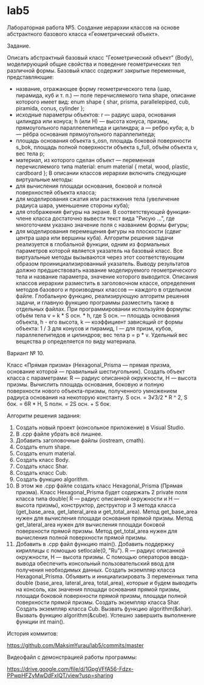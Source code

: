 # lab5
Лабораторная работа №5. Создание иерархии классов на основе абстрактного базового класса «Геометрический объект».

Задание.

Описать абстрактный базовый класс "Геометрический объект" (Body),
моделирующий общие свойства и поведение геометрических тел
различной формы. Базовый класс содержит закрытые переменные, 
представляющие:
- название, отражающее форму геометрического тела (шар, пирамида, куб и т. п.) —
поле перечисляемого типа shape, описание которого имеет вид:
enum shape { shar, prisma, parallelepiped, cub, piramida, conus, cylinder };
- исходные параметры объектов: r — радиус шара, основания цилиндра или конуса;
h (или H) — высота конуса, призмы, прямоугольного параллелепипеда и цилиндра;
a — ребро куба; a, b — рёбра основания прямоугольного параллепипеда;
- площадь основания объекта s_osn, площадь боковой поверхности s_bok, 
площадь полной поверхности объекта s_full, объём объекта v, вес тела p;
- материал, из которого сделан объект — переменная перечисляемого типа material:
enum material { metal, wood, plastic, cardboard };
В описании классов иерархии включить следующие виртуальные методы:
- для вычисления площади основания, боковой и полной поверхностей объекта
класса;
- для моделирования сжатия или растяжения тела (увеличение радиуса шара,
уменьшение стороны куба);
- для отображения фигуры на экране. В соответствующей функции-члене класса
достаточно вывести текст вида "Рисую ...", где многоточием указано значение
поля с названием формы фигуры;
- для моделирования перемещения фигуры на плоскости (сдвиг центра шара или
вершины куба).
Алгоритм решения задачи реализуется в глобальной функции, одним из формальных
параметров которой является указатель на базовый класс. Все виртуальные методы
вызываются через этот соответствующим образом проинициализированный указатель.
Выводу результатов должно предшествовать название моделируемого геометрического
тела и название параметра, значение которого выводится.
Описания классов иерархии разместить в заголовочном классе, определения 
методов базового и производных классов — каждого в отдельном файле. Глобальную
функцию, реализирующую алгоритм решения задачи, и главную функцию программы
разместить также в отдельных файлах.
При программировании используйте формулы:
объём тела v = k * S осн. * h, где S осн. — площадь основания объекта, 
h - его высота, k — коэффициент зависящий от формы объекта: 1 / 3 для конусов
и пирамид, l — для призм, кубов, параллелепипедов и цилиндров;
вес тела p = p * v. Удельный вес вещества p определяется по виду материала.

Вариант № 10. 

Класс «Прямая призма» (Hexagonal_Prisma — прямая призма, основание которой — 
правильный шестиугольник). Создать объект класса с параметрами: R — радиус 
описанной окружности, H — высота призмы. Вычислить площадь основания, боковую
и полную поверхности нового объекта-призмы, полученного умножением радиуса
основания на некоторую константу.
S осн. = 3√3/2 * R ^ 2, S бок. = 6R * H, S полн. = 2S осн. + S бок.

Алгоритм решения задания:
1. Создать новый проект (консольное приложение) в Visual Studio.
2. В .cpp файле убрать всё лишнее.
3. Добавить заголовочные файлы (iostream, cmath).
4. Создать enum shape.
5. Создать enum material.
6. Создать класс Body.
7. Создать класс Shar.
8. Создать класс Cub.
9. Создать функцию algorithm.
10. В этом же .cpp файле создать класс Hexagonal_Prisma (Прямая призма). Класс Hexagonal_Prisma будет содержать 2 private поля класса типа double( R — радиус 
описанной окружности и H — высота призмы), конструктор, деструктор и 3 метода класса (get_base_area, get_lateral_area и get_total_area). Метод get_base_area нужен для вычисления площади основания прямой призмы. Метод get_lateral_area нужен для вычисления площади боковой поверхности прямой призмы. Метод get_total_area нужен для вычисления полной поверхности прямой призмы.
11. Добавить в .cpp файл функцию main(). Добавить поддержку кириллицы с помощью setlocale(0, "Ru"). R — радиус описанной окружности, H — высота призмы. С помощью операторов ввода-вывода обеспечить консольный пользовательский ввод для получения необходимых данных. Создать экземпляр класса Hexagonal_Prisma. Объявить и инициализировать 3 переменных типа double (base_area, lateral_area, total_area), которые и будем выводить на консоль, как значения площади основания прямой призмы, площади боковой поверхности прямой призмы, площади полной поверхности прямой призмы. Создать экземпляр класса Shar. Создать экземпляр класса Cub. Вызвать функцию algorithm(&shar). Вызвать функцию algorithm(&cube). Успешно завершить выполнение функции int main().

История коммитов:

https://github.com/MaksimYurau/lab5/commits/master

Видеофайл с демонстрацией работы программы:

https://drive.google.com/file/d/1GpgVFfA56-Fdzx-PPwpHFZyMwDdFxIQT/view?usp=sharing
